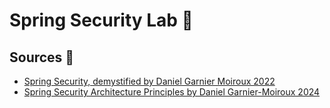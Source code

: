# Spring Security Lab 🔐

## Sources 🔗

* [Spring Security, demystified by Daniel Garnier Moiroux 2022](https://youtu.be/iJ2muJniikY)
* [Spring Security Architecture Principles by Daniel Garnier-Moiroux 2024](https://youtu.be/HyoLl3VcRFY?si=DmpYBQCvsztM7Ubi)